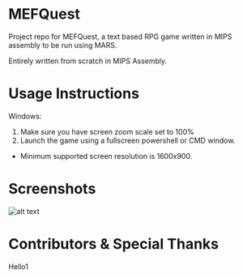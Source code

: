 # MEFQuest
Project repo for MEFQuest, a text based RPG game written in MIPS assembly to be run using MARS.

Entirely written from scratch in MIPS Assembly.



# Usage Instructions
Windows:
1) Make sure you have screen zoom scale set to 100%
2) Launch the game using a fullscreen powershell or CMD window.
* Minimum supported screen resolution is 1600x900.



# Screenshots
![alt text](https://files.catbox.moe/i7qeus.PNG)



# Contributors & Special Thanks
Hello1
